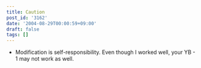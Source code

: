 ```yaml
---
title: Caution
post_id: '3162'
date: '2004-08-29T00:00:59+09:00'
draft: false
tags: []
---
```


*   Modification is self-responsibility. Even though I worked well, your YB - 1 may not work as well.